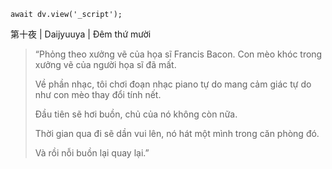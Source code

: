 ```dataviewjs
await dv.view('_script');
```
第十夜 | Daijyuuya | Đêm thứ mười

> “Phỏng theo xưởng vẽ của họa sĩ Francis Bacon. Con mèo khóc trong xưởng vẽ của người họa sĩ đã mất.
> 
> Về phần nhạc, tôi chơi đoạn nhạc piano tự do mang cảm giác tự do như con mèo thay đổi tính nết.
> 
> Đầu tiên sẽ hơi buồn, chủ của nó không còn nữa.
> 
> Thời gian qua đi sẽ dần vui lên, nó hát một mình trong căn phòng đó.
> 
> Và rồi nỗi buồn lại quay lại.”